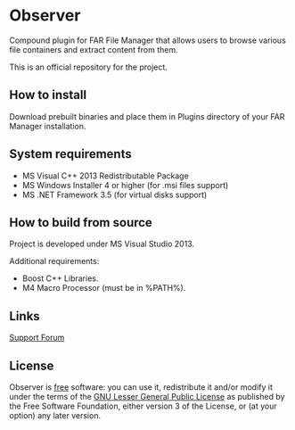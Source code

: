 # Observer #

Compound plugin for FAR File Manager that allows users to browse various file containers and extract content from them.

This is an official repository for the project.

## How to install ##

Download prebuilt binaries and place them in Plugins directory of your FAR Manager installation.

## System requirements ##

* MS Visual C++ 2013 Redistributable Package
* MS Windows Installer 4 or higher (for .msi files support)
* MS .NET Framework 3.5 (for virtual disks support)

## How to build from source ##

Project is developed under MS Visual Studio 2013.

Additional requirements:

* Boost C++ Libraries.
* M4 Macro Processor (must be in %PATH%).

## Links ##

[Support Forum](http://forum.farmanager.com/viewforum.php?f=5)

## License ##

Observer is [free](http://www.gnu.org/philosophy/free-sw.html) software: you can use it, redistribute it and/or modify it under the terms of the [GNU Lesser General Public License](http://www.gnu.org/licenses/lgpl.html) as published by the Free Software Foundation, either version 3 of the License, or (at your option) any later version.
